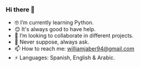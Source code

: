 ### Hi there 👋

<!--
**WilliamJaber/WilliamJaber** is a ✨ _special_ ✨ repository because its `README.md` (this file) appears on your GitHub profile.

<!-- Here are some ideas to get you started: -->

- 🤓 I’m currently learning Python.
- 😊 It's always good to have help.
- 🤝 I’m looking to collaborate in different projects.
- 💬 Never suppose, always ask.
- 📫 How to reach me: williamjaber94@gmail.com
- ⚡ Languages: Spanish, English & Arabic.
